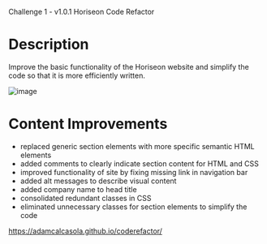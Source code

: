 Challenge 1 - v1.0.1 Horiseon Code Refactor

# Description
Improve the basic functionality of the Horiseon website and simplify the code so that it is more efficiently written.

![image](https://user-images.githubusercontent.com/90876169/134829534-20d5c646-bf8f-4be6-acf5-46e14e25c8e3.png)

# Content Improvements
* replaced generic section elements with more specific semantic HTML elements
* added comments to clearly indicate section content for HTML and CSS
* improved functionality of site by fixing missing link in navigation bar
* added alt messages to describe visual content 
* added company name to head title
* consolidated redundant classes in CSS
* eliminated unnecessary classes for section elements to simplify the code

https://adamcalcasola.github.io/coderefactor/